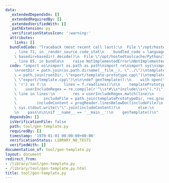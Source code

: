 ```yaml
---
data:
  _extendedDependsOn: []
  _extendedRequiredBy: []
  _extendedVerifiedWith: []
  _pathExtension: py
  _verificationStatusIcon: ':warning:'
  attributes:
    links: []
  bundledCode: "Traceback (most recent call last):\n  File \"/opt/hostedtoolcache/Python/3.9.0/x64/lib/python3.9/site-packages/onlinejudge_verify/documentation/build.py\"\
    , line 71, in _render_source_code_stat\n    bundled_code = language.bundle(stat.path,\
    \ basedir=basedir).decode()\n  File \"/opt/hostedtoolcache/Python/3.9.0/x64/lib/python3.9/site-packages/onlinejudge_verify/languages/python.py\"\
    , line 85, in bundle\n    raise NotImplementedError\nNotImplementedError\n"
  code: "import os\nimport os.path as path\nimport re\nimport sys\nimport progReader\n\
    \nrootDir = path.join(os.path.dirname(__file__), \"../\")\ntemplatePrototypeFile\
    \ = path.join(rootDir, \"export/template-prototype.cpp\")\ntemplateFile = path.join(rootDir,\
    \ \"export/template.cpp\")\n\n\ndef genTemplate():\n    with open(templatePrototypeFile,\
    \ 'r') as f:\n        lines = f.readlines()\n\n    templatePrototypeDir = path.dirname(templatePrototypeFile)\n\
    \    userIncludeRegex = re.compile(r'^\\s*#\\s*include\\s+\"(.*)\"')\n\n    for\
    \ line in lines:\n        res = userIncludeRegex.match(line)\n        if res:\n\
    \            includeFile = path.join(templatePrototypeDir, res.group(1))\n   \
    \         includeContent = progReader.linesBelowDoc(includeFile)\n           \
    \ sys.stdout.write(\"\".join(includeContent))\n        else:\n            sys.stdout.write(line)\n\
    \n    pass\n\n\nif __name__ == '__main__':\n    genTemplate()\n"
  dependsOn: []
  isVerificationFile: false
  path: tool/gen-template.py
  requiredBy: []
  timestamp: '1970-01-01 00:00:00+00:00'
  verificationStatus: LIBRARY_NO_TESTS
  verifiedWith: []
documentation_of: tool/gen-template.py
layout: document
redirect_from:
- /library/tool/gen-template.py
- /library/tool/gen-template.py.html
title: tool/gen-template.py
---
```

